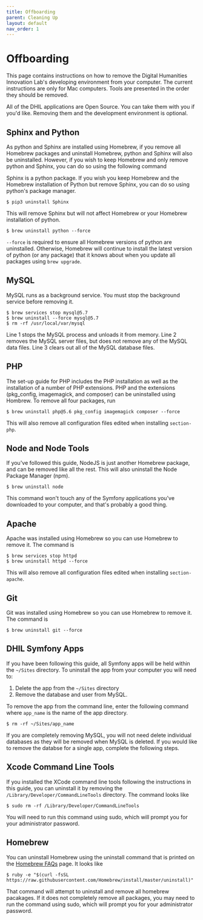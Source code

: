 ```yaml
---
title: Offboarding
parent: Cleaning Up
layout: default
nav_order: 1
---
```


# Offboarding

This page contains instructions on how to remove the Digital Humanities
Innovation Lab's developing environment from your computer. The current
instructions are only for Mac computers. Tools are presented in the
order they should be removed.

All of the DHIL applications are Open Source. You can take them with you
if you'd like. Removing them and the development environment is
optional.

## Sphinx and Python

As python and Sphinx are installed using Homebrew, if you remove all
Homebrew packages and uninstall Homebrew, python and Sphinx will also be
uninstalled. However, if you wish to keep Homebrew and only remove
python and Sphinx, you can do so using the following command

Sphinx is a python package. If you wish you keep Homebrew and the
Homebrew installation of Python but remove Sphinx, you can do so using
python's package manager.

``` console
$ pip3 uninstall Sphinx
```

This will remove Sphinx but will not affect Homebrew or your Homebrew
installation of python.

``` console
$ brew uninstall python --force
```

`--force` is required to ensure all Homebrew versions of python are
uninstalled. Otherwise, Homebrew will continue to install the latest
version of python (or any package) that it knows about when you update
all packages using `brew upgrade`.

## MySQL

MySQL runs as a background service. You must stop the background service
before removing it.

``` console
$ brew services stop mysql@5.7
$ brew uninstall --force mysql@5.7
$ rm -rf /usr/local/var/mysql
```

Line 1 stops the MySQL process and unloads it from memory. Line 2
removes the MySQL server files, but does not remove any of the MySQL
data files. Line 3 clears out all of the MySQL database files.

## PHP

The set-up guide for PHP includes the PHP installation as well as the
installation of a number of PHP extensions. PHP and the extensions
(pkg_config, imagemagick, and composer) can be uninstalled using
Hombrew. To remove all four packages, run

``` console
$ brew uninstall php@5.6 pkg_config imagemagick composer --force
```

This will also remove all configuration files edited when installing
`section-php`.

## Node and Node Tools

If you've followed this guide, NodeJS is just another Homebrew package,
and can be removed like all the rest. This will also uninstall the Node
Package Manager (npm).

``` console
$ brew uninstall node
```

This command won't touch any of the Symfony applications you've
downloaded to your computer, and that's probably a good thing.

## Apache

Apache was installed using Homebrew so you can use Homebrew to remove
it. The command is

``` console
$ brew services stop httpd
$ brew uninstall httpd --force
```

This will also remove all configuration files edited when installing
`section-apache`.

## Git

Git was installed using Homebrew so you can use Homebrew to remove it.
The command is

``` console
$ brew uninstall git --force
```

## DHIL Symfony Apps

If you have been following this guide, all Symfony apps will be held
within the `~/Sites` directory. To uninstall the app from your computer
you will need to:

1. Delete the app from the `~/Sites` directory
1. Remove the database and user from MySQL.

To remove the app from the command line, enter the following command
where `app_name` is the name of the app directory.

``` console
$ rm -rf ~/Sites/app_name
```

If you are completely removing MySQL, you will not need delete
individual databases as they will be removed when MySQL is deleted. If
you would like to remove the databse for a single app, complete the
following steps.

## Xcode Command Line Tools

If you installed the XCode command line tools following the instructions
in this guide, you can uninstall it by removing the
`/Library/Developer/CommandLineTools` directory. The command looks like

``` console
$ sudo rm -rf /Library/Developer/CommandLineTools
```

You will need to run this command using sudo, which will prompt you for
your administrator password.

## Homebrew

You can uninstall Homebrew using the uninstall command that is printed
on the [Homebrew FAQs](https://docs.brew.sh/FAQ) page. It looks like

``` console
$ ruby -e "$(curl -fsSL https://raw.githubusercontent.com/Homebrew/install/master/uninstall)"
```

That command will attempt to uninstall and remove all homebrew
pacakages. If it does not completely remove all packages, you may need
to run the command using sudo, which will prompt you for your
administrator password.
